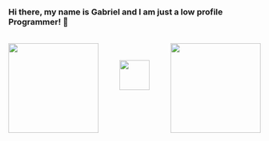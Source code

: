 ### Hi there, my name is Gabriel and I am just a low profile Programmer! 👋

<br>

<div align = "center"> 
<img align = "left" height = "180px" src="https://github-readme-stats.vercel.app/api/top-langs/?username=Gabriel-Panza&hide=dart&theme=tokyonight&show_icons=true))"> </img>
<img align = "right" height = "180px" src="https://github-readme-stats.vercel.app/api?username=Gabriel-Panza&theme=tokyonight&show_icons=true"> </img>
<br><br>
<img align = "center" height = "60px" src="https://komarev.com/ghpvc/?username=Gabriel-Panza&color=lightgrey&style=for-the-badge"> </img>
</div>
